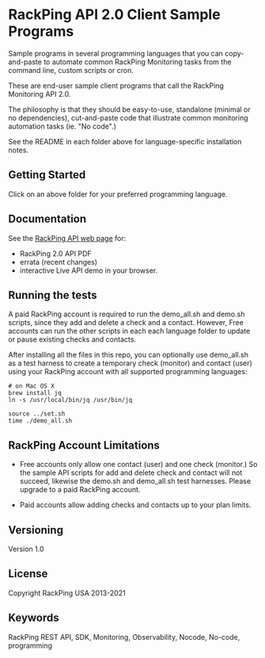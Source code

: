 # RackPing API 2.0 Client Sample Programs

Sample programs in several programming languages that you can copy-and-paste to automate common RackPing Monitoring tasks from the command line, custom scripts or cron.

These are end-user sample client programs that call the RackPing Monitoring API 2.0.

The philosophy is that they should be easy-to-use, standalone (minimal or no dependencies), cut-and-paste code that illustrate common monitoring automation tasks (ie. "No code".)

See the README in each folder above for language-specific installation notes.

## Getting Started

Click on an above folder for your preferred programming language.

## Documentation

See the [RackPing API web page](https://www.rackping.com/api.html) for:

* RackPing 2.0 API PDF
* errata (recent changes)
* interactive Live API demo in your browser.

## Running the tests

A paid RackPing account is required to run the demo_all.sh and demo.sh scripts, since they add and delete a check and a contact. However, Free accounts can run the other scripts in each each language folder to update or pause existing checks and contacts.

After installing all the files in this repo, you can optionally use demo_all.sh as a test harness to create a temporary check (monitor) and contact (user) using your RackPing account with all supported programming languages:

```
# on Mac OS X
brew install jq
ln -s /usr/local/bin/jq /usr/bin/jq
```

```
source ../set.sh
time ./demo_all.sh
```

## RackPing Account Limitations

* Free accounts only allow one contact (user) and one check (monitor.) So the sample API scripts for add and delete check and contact will not succeed, likewise the demo.sh and demo_all.sh test harnesses. Please upgrade to a paid RackPing account.

* Paid accounts allow adding checks and contacts up to your plan limits.

## Versioning

Version 1.0

## License

Copyright RackPing USA 2013-2021

## Keywords

RackPing REST API, SDK, Monitoring, Observability, Nocode, No-code, programming
